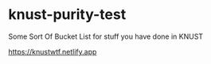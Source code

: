 # knust-purity-test
 Some Sort Of Bucket List for stuff you have done in KNUST      

https://knustwtf.netlify.app